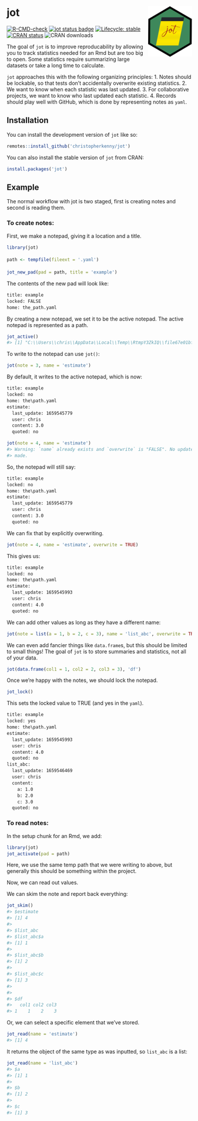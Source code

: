 
<!-- README.md is generated from README.Rmd. Please edit that file -->

# jot <img src="man/figures/logo.png" align="right" height="137" />

<!-- badges: start -->

[![R-CMD-check](https://github.com/christopherkenny/jot/actions/workflows/R-CMD-check.yaml/badge.svg)](https://github.com/christopherkenny/jot/actions/workflows/R-CMD-check.yaml)
[![jot status
badge](https://christopherkenny.r-universe.dev/badges/jot)](https://christopherkenny.r-universe.dev/jot)
[![Lifecycle:
stable](https://img.shields.io/badge/lifecycle-stable-brightgreen.svg)](https://lifecycle.r-lib.org/articles/stages.html#stable)
[![CRAN
status](https://www.r-pkg.org/badges/version/jot)](https://CRAN.R-project.org/package=jot)
![CRAN downloads](http://cranlogs.r-pkg.org/badges/grand-total/jot)
<!-- badges: end -->

The goal of `jot` is to improve reproducability by allowing you to track
statistics needed for an Rmd but are too big to open. Some statistics
require summarizing large datasets or take a long time to calculate.

`jot` approaches this with the following organizing principles: 1. Notes
should be lockable, so that tests don’t accidentally overwrite existing
statistics. 2. We want to know when each statistic was last updated. 3.
For collaborative projects, we want to know who last updated each
statistic. 4. Records should play well with GitHub, which is done by
representing notes as `yaml`.

## Installation

You can install the development version of `jot` like so:

``` r
remotes::install_github('christopherkenny/jot')
```

You can also install the stable version of `jot` from CRAN:

``` r
install.packages('jot')
```

## Example

The normal workflow with jot is two staged, first is creating notes and
second is reading them.

### To create notes:

First, we make a notepad, giving it a location and a title.

``` r
library(jot)

path <- tempfile(fileext = '.yaml')

jot_new_pad(pad = path, title = 'example')
```

The contents of the new pad will look like:

``` default
title: example
locked: FALSE
home: the_path.yaml
```

By creating a new notepad, we set it to be the active notepad. The
active notepad is represented as a path.

``` r
jot_active()
#> [1] "C:\\Users\\chris\\AppData\\Local\\Temp\\RtmpY3ZkIQ\\file67e01bfb40.yaml"
```

To write to the notepad can use `jot()`:

``` r
jot(note = 3, name = 'estimate')
```

By default, it writes to the active notepad, which is now:

``` default
title: example
locked: no
home: the\path.yaml
estimate:
  last_update: 1659545779
  user: chris
  content: 3.0
  quoted: no
```

``` r
jot(note = 4, name = 'estimate')
#> Warning: `name` already exists and `overwrite` is "FALSE". No updates were
#> made.
```

So, the notepad will still say:

``` default
title: example
locked: no
home: the\path.yaml
estimate:
  last_update: 1659545779
  user: chris
  content: 3.0
  quoted: no
```

We can fix that by explicitly overwriting.

``` r
jot(note = 4, name = 'estimate', overwrite = TRUE)
```

This gives us:

``` default
title: example
locked: no
home: the\path.yaml
estimate:
  last_update: 1659545993
  user: chris
  content: 4.0
  quoted: no
```

We can add other values as long as they have a different name:

``` r
jot(note = list(a = 1, b = 2, c = 3), name = 'list_abc', overwrite = TRUE)
```

We can even add fancier things like `data.frame`s, but this should be
limited to small things! The goal of `jot` is to store summaries and
statistics, not all of your data.

``` r
jot(data.frame(col1 = 1, col2 = 2, col3 = 3), 'df')
```

Once we’re happy with the notes, we should lock the notepad.

``` r
jot_lock()
```

This sets the locked value to TRUE (and yes in the `yaml`).

``` default
title: example
locked: yes
home: the\path.yaml
estimate:
  last_update: 1659545993
  user: chris
  content: 4.0
  quoted: no
list_abc:
  last_update: 1659546469
  user: chris
  content:
    a: 1.0
    b: 2.0
    c: 3.0
  quoted: no
```

### To read notes:

In the setup chunk for an Rmd, we add:

``` r
library(jot)
jot_activate(pad = path)
```

Here, we use the same temp path that we were writing to above, but
generally this should be something within the project.

Now, we can read out values.

We can skim the note and report back everything:

``` r
jot_skim()
#> $estimate
#> [1] 4
#> 
#> $list_abc
#> $list_abc$a
#> [1] 1
#> 
#> $list_abc$b
#> [1] 2
#> 
#> $list_abc$c
#> [1] 3
#> 
#> 
#> $df
#>   col1 col2 col3
#> 1    1    2    3
```

Or, we can select a specific element that we’ve stored.

``` r
jot_read(name = 'estimate')
#> [1] 4
```

It returns the object of the same type as was inputted, so `list_abc` is
a list:

``` r
jot_read(name = 'list_abc')
#> $a
#> [1] 1
#> 
#> $b
#> [1] 2
#> 
#> $c
#> [1] 3
```
